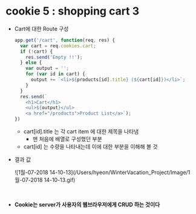 # cookie 5 : shopping cart 3

- Cart에 대한 Route 구성

  ```js
  app.get('/cart', function(req, res) {
    var cart = req.cookies.cart;
    if (!cart) {
      res.send('Empty !!');
    } else {
      var output = '';
      for (var id in cart) {
        output += `<li>${products[id].title} (${cart[id]})</li>`;
      }
    }
    res.send(`
      <h1>Cart</h1>
      <ul>${output}</ul>
      <a href="/products">Product List</a>`);
  })
  ```

  - cart[id].title 는 각 cart item 에 대한 제목을 나타냄
    - 맨 처음에 배열로 구성했던 부분
  - cart[id] 는 수량을 나타내는데 이에 대한 부분을 이해해 볼 것

- 결과 값

  ![1월-07-2018 14-10-13](/Users/hyeon/WinterVacation_Project/Image/1월-07-2018 14-10-13.gif)

  ​

- **Cookie는 server가 사용자의 웹브라우저에게 CRUD 하는 것이다**